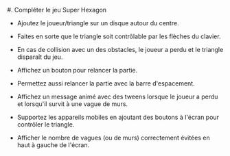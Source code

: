 #. Compléter le jeu Super Hexagon

* Ajoutez le joueur/triangle sur un disque autour du centre.
* Faites en sorte que le triangle soit contrôlable par les flèches du clavier.
* En cas de collision avec un des obstacles, le joueur a perdu et le triangle disparaît du jeu.

* Affichez un bouton pour relancer la partie.
* Permettez aussi relancer la partie avec la barre d'espacement.
* Affichez un message animé avec des tweens lorsque le joueur a perdu et lorsqu'il survit à une vague de murs.
* Supportez les appareils mobiles en ajoutant des boutons à l'écran pour contrôler le triangle.
* Afficher le nombre de vagues (ou de murs) correctement évitées en haut à gauche de l'écran.

